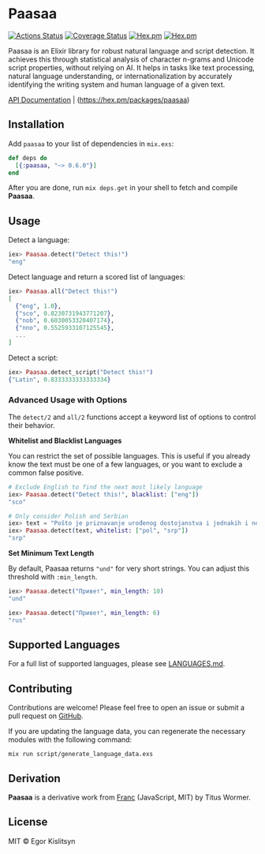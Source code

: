 # Paasaa

[![Actions Status](https://github.com/minibikini/paasaa/workflows/CI/badge.svg)](https://github.com/minibikini/paasaa/actions)
[![Coverage Status](https://coveralls.io/repos/github/minibikini/paasaa/badge.svg?branch=master)](https://coveralls.io/github/minibikini/paasaa?branch=master)
[![Hex.pm](https://img.shields.io/hexpm/v/paasaa.svg?maxAge=2592000)](https://hex.pm/packages/paasaa)
[![Hex.pm](https://img.shields.io/hexpm/l/paasaa.svg?maxAge=2592000)](https://hex.pm/packages/paasaa)

Paasaa is an Elixir library for robust natural language and script detection. It achieves this through statistical analysis of character n-grams and Unicode script properties, without relying on AI. It helps in tasks like text processing, natural language understanding, or internationalization by accurately identifying the writing system and human language of a given text.

[API Documentation](https://hexdocs.pm/paasaa/) | (https://hex.pm/packages/paasaa)

## Installation

Add `paasaa` to your list of dependencies in `mix.exs`:

```elixir
def deps do
  [{:paasaa, "~> 0.6.0"}]
end
```

After you are done, run `mix deps.get` in your shell to fetch and compile **Paasaa**.

## Usage

Detect a language:

```elixir
iex> Paasaa.detect("Detect this!")
"eng"
```

Detect language and return a scored list of languages:

```elixir
iex> Paasaa.all("Detect this!")
[
  {"eng", 1.0},
  {"sco", 0.8230731943771207},
  {"nob", 0.6030053320407174},
  {"nno", 0.5525933107125545},
  ...
]
```

Detect a script:

```elixir
iex> Paasaa.detect_script("Detect this!")
{"Latin", 0.8333333333333334}
```

### Advanced Usage with Options

The `detect/2` and `all/2` functions accept a keyword list of options to control their behavior.

**Whitelist and Blacklist Languages**

You can restrict the set of possible languages. This is useful if you already know the text must be one of a few languages, or you want to exclude a common false positive.

```elixir
# Exclude English to find the next most likely language
iex> Paasaa.detect("Detect this!", blacklist: ["eng"])
"sco"

# Only consider Polish and Serbian
iex> text = "Pošto je priznavanje urođenog dostojanstva i jednakih i neotuđivih prava..."
iex> Paasaa.detect(text, whitelist: ["pol", "srp"])
"srp"
```

**Set Minimum Text Length**

By default, Paasaa returns `"und"` for very short strings. You can adjust this threshold with `:min_length`.

```elixir
iex> Paasaa.detect("Привет", min_length: 10)
"und"

iex> Paasaa.detect("Привет", min_length: 6)
"rus"
```

## Supported Languages

For a full list of supported languages, please see [LANGUAGES.md](https://www.google.com/search?q=LANGUAGES.md).

## Contributing

Contributions are welcome! Please feel free to open an issue or submit a pull request on [GitHub](https://github.com/minibikini/paasaa).

If you are updating the language data, you can regenerate the necessary modules with the following command:

```shell
mix run script/generate_language_data.exs
```

## Derivation

**Paasaa** is a derivative work from [Franc](https://github.com/wooorm/franc/) (JavaScript, MIT) by Titus Wormer.

## License

MIT © Egor Kislitsyn
